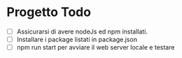 # Progetto Todo

- [ ] Assicurarsi di avere nodeJs ed npm installati.
- [ ] Installare i package listati in package.json
- [ ] npm run start per avviare il web server locale e testare
